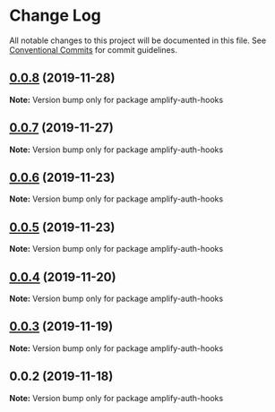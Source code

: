 # Change Log

All notable changes to this project will be documented in this file.
See [Conventional Commits](https://conventionalcommits.org) for commit guidelines.

## [0.0.8](https://github.com/hupe1980/amplify-material-ui/compare/amplify-auth-hooks@0.0.7...amplify-auth-hooks@0.0.8) (2019-11-28)

**Note:** Version bump only for package amplify-auth-hooks





## [0.0.7](https://github.com/hupe1980/amplify-material-ui/compare/amplify-auth-hooks@0.0.6...amplify-auth-hooks@0.0.7) (2019-11-27)

**Note:** Version bump only for package amplify-auth-hooks





## [0.0.6](https://github.com/hupe1980/amplify-material-ui/compare/amplify-auth-hooks@0.0.5...amplify-auth-hooks@0.0.6) (2019-11-23)

**Note:** Version bump only for package amplify-auth-hooks





## [0.0.5](https://github.com/hupe1980/amplify-material-ui/compare/amplify-auth-hooks@0.0.4...amplify-auth-hooks@0.0.5) (2019-11-23)

**Note:** Version bump only for package amplify-auth-hooks





## [0.0.4](https://github.com/hupe1980/amplify-material-ui/compare/amplify-auth-hooks@0.0.3...amplify-auth-hooks@0.0.4) (2019-11-20)

**Note:** Version bump only for package amplify-auth-hooks





## [0.0.3](https://github.com/hupe1980/amplify-material-ui/compare/amplify-auth-hooks@0.0.2...amplify-auth-hooks@0.0.3) (2019-11-19)

**Note:** Version bump only for package amplify-auth-hooks





## 0.0.2 (2019-11-18)

**Note:** Version bump only for package amplify-auth-hooks
